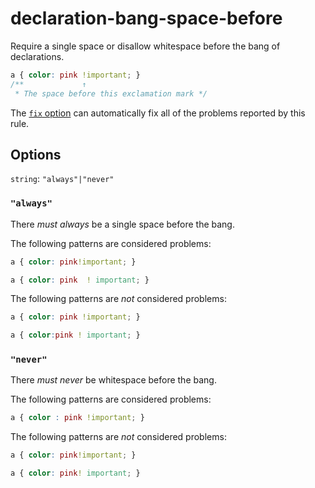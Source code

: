 # declaration-bang-space-before

Require a single space or disallow whitespace before the bang of declarations.

```css
a { color: pink !important; }
/**             ↑
 * The space before this exclamation mark */
```

The [`fix` option](https://stylelint.io/user-guide/options#fix) can automatically fix all of the problems reported by this rule.

## Options

`string`: `"always"|"never"`

### `"always"`

There _must always_ be a single space before the bang.

The following patterns are considered problems:

```css
a { color: pink!important; }
```

```css
a { color: pink  ! important; }
```

The following patterns are _not_ considered problems:

```css
a { color: pink !important; }
```

```css
a { color:pink ! important; }
```

### `"never"`

There _must never_ be whitespace before the bang.

The following patterns are considered problems:

```css
a { color : pink !important; }
```

The following patterns are _not_ considered problems:

```css
a { color: pink!important; }
```

```css
a { color: pink! important; }
```
